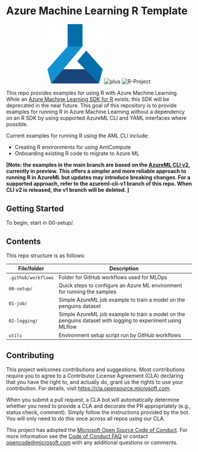 # Azure Machine Learning R Template

<!-- 
Guidelines on README format: https://review.docs.microsoft.com/help/onboard/admin/samples/concepts/readme-template?branch=master

Guidance on onboarding samples to docs.microsoft.com/samples: https://review.docs.microsoft.com/help/onboard/admin/samples/process/onboarding?branch=master

Taxonomies for products and languages: https://review.docs.microsoft.com/new-hope/information-architecture/metadata/taxonomies?branch=master
-->

<p align="center">
  <img src="doc/media/aml_logo.png" width="150px" />
  <img src="https://i.ya-webdesign.com/images/a-plus-png-2.png" alt="plus" height="75"/>
  <img src="https://www.r-project.org/logo/Rlogo.png" alt="R-Project" width="180px"/>
</p>

This repo provides examples for using R with Azure Machine Learning. While an [Azure Machine Learning SDK for R](https://azure.github.io/azureml-sdk-for-r/) exists, this SDK will be deprecated in the near future. This goal of this repository is to provide examples for running R in Azure Machine Learning without a dependency on an R SDK by using supported AzureML CLI and YAML interfaces where possible.

Current examples for running R using the AML CLI include:
* Creating R environments for using AmlCompute
* Onboarding existing R code to migrate to Azure ML

**[Note: the examples in the main branch are based on the [AzureML CLI v2](https://docs.microsoft.com/en-us/azure/machine-learning/how-to-train-cli), currently in preview. This offers a simpler and more reliable approach to running R in AzureML but updates may introduce breaking changes. For a supported approach, refer to the azureml-cli-v1 branch of this repo. When CLI v2 is released, the v1 branch will be deleted. ]**
## Getting Started

To begin, start in 00-setup/.

## Contents

This repo structure is as follows:

| File/folder       | Description                                |
|-------------------|--------------------------------------------|
| `.github/workflows`| Folder for GitHub workflows used for MLOps |
| `00-setup/` | Quick steps to configure an Azure ML environment for running the samples |
| `01-job/` | Simple AzureML job example to train a model on the penguins dataset |
| `02-logging/` | Simple AzureML job example to train a model on the penguins dataset with logging to experiment using MLflow |
| `utils` | Environment setup script run by GitHub workflows |

## Contributing

This project welcomes contributions and suggestions.  Most contributions require you to agree to a
Contributor License Agreement (CLA) declaring that you have the right to, and actually do, grant us
the rights to use your contribution. For details, visit https://cla.opensource.microsoft.com.

When you submit a pull request, a CLA bot will automatically determine whether you need to provide
a CLA and decorate the PR appropriately (e.g., status check, comment). Simply follow the instructions
provided by the bot. You will only need to do this once across all repos using our CLA.

This project has adopted the [Microsoft Open Source Code of Conduct](https://opensource.microsoft.com/codeofconduct/).
For more information see the [Code of Conduct FAQ](https://opensource.microsoft.com/codeofconduct/faq/) or
contact [opencode@microsoft.com](mailto:opencode@microsoft.com) with any additional questions or comments.
